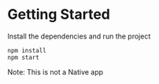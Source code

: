 # Getting Started
Install the dependencies and run the project
```
npm install
npm start
```

Note: This is not a Native app

